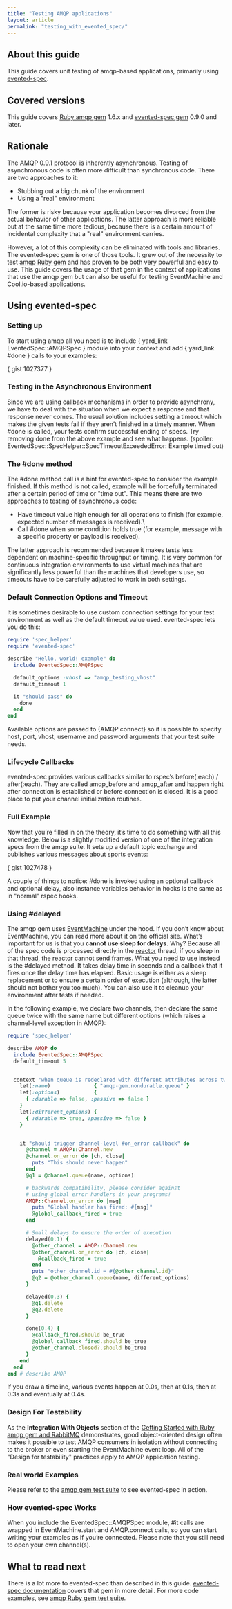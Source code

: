 ```yaml
---
title: "Testing AMQP applications"
layout: article
permalink: "testing_with_evented_spec/"
---
```


## About this guide

This guide covers unit testing of amqp-based applications, primarily
using [evented-spec](http://github.com/ruby-amqp/evented-spec).

## Covered versions

This guide covers [Ruby amqp gem](http://github.com/ruby-amqp/amqp)
1.6.x and [evented-spec gem](http://github.com/ruby-amqp/evented-spec)
0.9.0 and later.

## Rationale

The AMQP 0.9.1 protocol is inherently asynchronous. Testing of asynchronous
code is often more difficult than synchronous code. There are two
approaches to it:

 * Stubbing out a big chunk of the environment
 * Using a "real" environment

The former is risky because your application becomes divorced from the
actual behavior of other applications. The latter approach is more
reliable but at the same time more tedious, because there is a certain
amount of incidental complexity that a "real" environment carries.

However, a lot of this complexity can be eliminated with tools and
libraries. The evented-spec gem is one of those tools. It grew out of
the necessity to test [amqp Ruby gem](http://github.com/ruby-amqp/amqp)
and has proven to be both very powerful and easy to use. This guide
covers the usage of that gem in the context of applications that use the
amqp gem but can also be useful for testing EventMachine and
Cool.io-based applications.

## Using evented-spec

### Setting up

To start using amqp all you need is to include
{ yard_link EventedSpec::AMQPSpec } module into your context and add
{ yard_link #done } calls to your examples:

{ gist 1027377 }

### Testing in the Asynchronous Environment

Since we are using callback mechanisms in order to provide asynchrony,
we have to deal with the situation when we expect a response and that
response never comes. The usual solution includes setting a timeout
which makes the given tests fail if they aren’t finished in a timely
manner. When <a class='highlight'>#done</a> is called, your tests
confirm successful ending of specs. Try removing
<a class='highlight'>done</a> from the above example and see what
happens. (spoiler:
<a class='highlight'>EventedSpec::SpecHelper::SpecTimeoutExceededError:
Example timed out</a>)

### The #done method

The <a class='highlight'>#done</a> method call is a hint for
evented-spec to consider the example finished. If this method is not
called, example will be forcefully terminated after a certain period of
time or "time out". This means there are two approaches to testing of
asynchronous code:

* Have timeout value high enough for all operations to finish (for
example, expected number of messages is received).\
 * Call #done when some condition holds true (for example, message
with a specific property or payload is received).

The latter approach is recommended because it makes tests less dependent
on machine-specific throughput or timing. It is very common for
continuous integration environments to use virtual machines that are
significantly less powerful than the machines that developers use, so
timeouts have to be carefully adjusted to work in both settings.

### Default Connection Options and Timeout

It is sometimes desirable to use custom connection settings for your
test environment as well as the default timeout value used. evented-spec
lets you do this:

``` ruby
require 'spec_helper'
require 'evented-spec'

describe "Hello, world! example" do
  include EventedSpec::AMQPSpec

  default_options :vhost => "amqp_testing_vhost"
  default_timeout 1

  it "should pass" do
    done
  end
end
```

Available options are passed to {AMQP.connect} so it is possible to
specify host, port, vhost, username and password arguments that your
test suite needs.

### Lifecycle Callbacks

evented-spec provides various callbacks similar to rspec’s
<a class='highlight'>before(:each)</a> /
<a class='highlight'>after(:each)</a>. They are called
<a class='highlight'>amqp_before</a> and
<a class='highlight'>amqp_after</a> and happen right after connection
is established or before connection is closed. It is a good place to put
your channel initialization routines.

### Full Example

Now that you’re filled in on the theory, it’s time to do something with
all this knowledge. Below is a slightly modified version of one of the
integration specs from the amqp suite. It sets up a default topic
exchange and publishes various messages about sports events:

{ gist 1027478 }

A couple of things to notice: <a class='highlight'>#done</a> is invoked
using an optional callback and optional delay, also instance variables
behavior in hooks is the same as in "normal" rspec hooks.

### Using #delayed

The amqp gem uses [EventMachine](http://eventmachine.rubyforge.org/)
under the hood. If you don’t know about EventMachine, you can read more
about it on the official site. What’s important for us is that you
**cannot use <a class='highlight'>sleep</a> for delays**. Why? Because
all of the spec code is processed directly in the
[reactor](http://en.wikipedia.org/wiki/Reactor_pattern) thread, if you
<a class='highlight'>sleep</a> in that thread, the reactor cannot send
frames. What you need to use instead is the
<a class='highlight'>#delayed</a> method. It takes delay time in
seconds and a callback that it fires once the delay time has elapsed.
Basic usage is either as a <a class='highlight'>sleep</a> replacement or
to ensure a certain order of execution (although, the latter should not
bother you too much). You can also use it to cleanup your environment
after tests if needed.

In the following example, we declare two channels, then declare the same
queue twice with the same name but different options (which raises a
channel-level exception in AMQP):

``` ruby
require 'spec_helper'

describe AMQP do
  include EventedSpec::AMQPSpec
  default_timeout 5


  context "when queue is redeclared with different attributes across two channels" do
    let(:name)              { "amqp-gem.nondurable.queue" }
    let(:options)           {
      { :durable => false, :passive => false }
    }
    let(:different_options) {
      { :durable => true, :passive => false }
    }


    it "should trigger channel-level #on_error callback" do
      @channel = AMQP::Channel.new
      @channel.on_error do |ch, close|
        puts "This should never happen"
      end
      @q1 = @channel.queue(name, options)

      # backwards compatibility, please consider against
      # using global error handlers in your programs!
      AMQP::Channel.on_error do |msg|
        puts "Global handler has fired: #{msg}"
        @global_callback_fired = true
      end

      # Small delays to ensure the order of execution
      delayed(0.1) {
        @other_channel = AMQP::Channel.new
        @other_channel.on_error do |ch, close|
          @callback_fired = true
        end
        puts "other_channel.id = #{@other_channel.id}"
        @q2 = @other_channel.queue(name, different_options)
      }

      delayed(0.3) {
        @q1.delete
        @q2.delete
      }

      done(0.4) {
        @callback_fired.should be_true
        @global_callback_fired.should be_true
        @other_channel.closed?.should be_true
      }
    end
  end
end # describe AMQP
```

If you draw a timeline, various events happen at 0.0s, then at 0.1s,
then at 0.3s and eventually at 0.4s.

### Design For Testability

As the **Integration With Objects** section of the [Getting Started with
Ruby amqp gem and RabbitMQ](/articles/getting_started/) demonstrates,
good object-oriented design often makes it possible to test AMQP
consumers in isolation without connecting to the broker or even starting
the EventMachine event loop. All of the "Design for testability"
practices apply to AMQP application testing.

### Real world Examples

Please refer to the [amqp gem test
suite](https://github.com/ruby-amqp/amqp/tree/master/spec) to see
evented-spec in action.

### How evented-spec Works

When you include the <a class='highlight'>EventedSpec::AMQPSpec</a>
module, <a class='highlight'>#it</a> calls are wrapped in
<a class='highlight'>EventMachine.start</a> and
<a class='highlight'>AMQP.connect</a> calls, so you can start writing
your examples as if you’re connected. Please note that you still need to
open your own channel(s).

## What to read next

There is a lot more to evented-spec than described in this guide.
[evented-spec
documentation](http://rdoc.info/github/ruby-amqp/evented-spec/master)
covers that gem in more detail. For more code examples, see [amqp Ruby
gem test suite](https://github.com/ruby-amqp/amqp/tree/master/spec).
